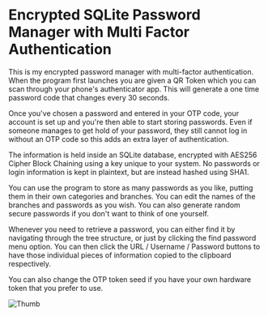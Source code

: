 # Encrypted SQLite Password Manager with Multi Factor Authentication

This is my encrypted password manager with multi-factor authentication. When the program first launches you are given a QR Token which you can scan through your phone's authenticator app. This will generate a one time password code that changes every 30 seconds.

Once you've chosen a password and entered in your OTP code, your account is set up and you're then able to start storing passwords. Even if someone manages to get hold of your password, they still cannot log in without an OTP code so this adds an extra layer of authentication.

The information is held inside an SQLite database, encrypted with AES256 Cipher Block Chaining using a key unique to your system. No passwords or login information is kept in plaintext, but are instead hashed using SHA1.

You can use the program to store as many passwords as you like, putting them in their own categories and branches. You can edit the names of the branches and passwords as you wish. You can also generate random secure passwords if you don't want to think of one yourself.

Whenever you need to retrieve a password, you can either find it by navigating through the tree structure, or just by clicking the find password menu option. You can then click the URL / Username / Password buttons to have those individual pieces of information copied to the clipboard respectively.

You can also change the OTP token seed if you have your own hardware token that you prefer to use.

![Thumb](https://github.com/GitDhamani/PasswordManager/assets/111576658/13cb55d7-8378-40aa-8d94-71bfafd27525)
